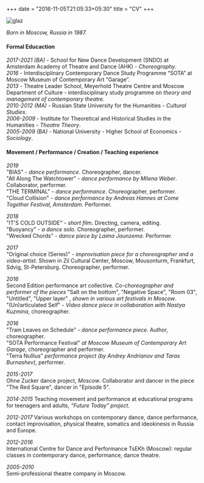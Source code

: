 +++
date = "2016-11-05T21:05:33+05:30"
title = "CV"
+++

![glaz][1]


_Born in Moscow, Russia in 1987._

#### Formal Educaction

*2017-2021 (BA)* - School for New Dance Development (SNDO) at Amsterdam Academy of Theatre and Dance (AHK) - *Choreography*.  
*2016* - Interdisciplinary Contemporary Dance Study Programme “SOTA” at Moscow Museum of Contemporary Art “Garage”.  
*2013* - Theatre Leader School, Meyerhold Theatre Centre and Moscow Department of Culture - interdisciplinary study programme on *theory and management of contemporary theatre*.  
*2010-2012 (MA)* - Russian State University for the Humanities - *Cultural Studies*.  
*2006-2009* - Institute for Theoretical and Historical Studies in the Humanities - *Theatre Theory*.  
*2005-2009 (BA)* - National University - Higher School of Economics - *Sociology*.

#### Movement / Performance / Creation / Teaching experience

*2019*    
        "BIAS" - _dance performance_. Choreographer, dancer.  
        "All Along The Watchtower"  - _dance performance by Milena Weber_. Collaborator, performer.  
        "THE TERMINAL"  - _dance performance_. Choreographer, performer.   
        "Cloud Collision" - _dance performance by Andreas Hannes at Come Together Festival, Amsterdam_. Performer.  

*2018*    
        "IT'S COLD OUTSIDE"  - _short film_. Directing, camera, editing.   
        "Buoyancy"  - _a dance solo_. Choreographer, performer.  
        "Wrecked Chords"  - _dance piece by Laima Jaunzema_. Performer.

*2017*          
        "Original choice (Series)"  - _improvisation piece for a choreographer and a video-artist_. Shown in Zil Cultural Center, Moscow, Mousonturm, Frankfurt, Sdvig, St-Petersburg. Choreographer, performer.   

*2016*        
        Second Edition performance art collective. _Co-choreographer and performer of the pieces_  "Salt on the bottom", "Negative Space", "Room 03", "Untitled", "Upper layer" , _shown in various art festivals in Moscow_.  
        "(Un)articulated Self"  - _Video dance piece in collaboration with Nastya Kuzmina_, choreographer.   

*2016*        
        "Train Leaves on Schedule" -  _dance performance piece_. Author, choreographer.  
        "SOTA Performance Festival" _at Moscow Museum of Contemporary Art Garage_, choreographer and performer.   
        "Terra Nullius"  _performance project (by Andrey Andrianov and Taras Burnashev)_, performer.  

*2015-2017*        
        Ohne Zucker dance project, _Moscow_. Collaborator and dancer in the piece "The Red Square", dancer in  "Episode 5".  

*2014-2015*
        Teaching movement and performance at educational programs for teenagers and adults, _"Future Today" project_.

*2012-2017*
        Various workshops on contemporary dance, dance performance, contact improvisation, physical theatre, somatics and ideokinesis in Russia and Europe.  

*2012-2016*  
        International Centre for Dance and Performance TsEKh (Moscow): regular classes in contemporary dance, performance, dance theatre.  

*2005-2010*          
        Semi-professional theatre company in Moscow.  


[1]: /img/portfolio/glazz.jpg